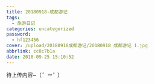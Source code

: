 ```yaml
---
title: 20180918-成都游记
tags:
  - 旅游日记
categories: uncategorized
password:
  - hf123456
cover: /upload/20180918成都游记/20180918_成都游记_1.jpg
abbrlink: cc8c7b1a
date: 2018-09-25 15:10:52
---
```

待上传内容~（*゜ー゜*）


